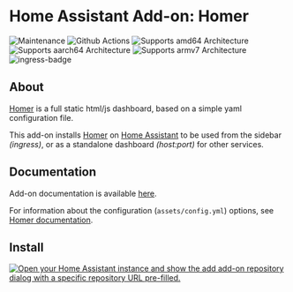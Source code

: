 # Home Assistant Add-on: Homer

![Maintenance](https://img.shields.io/maintenance/yes/2023.svg)
![Github Actions](https://github.com/Eskander/ha-addon-homer/actions/workflows/builder.yaml/badge.svg?branch=main)
![Supports amd64 Architecture](https://img.shields.io/badge/amd64-yes-green.svg)
![Supports aarch64 Architecture](https://img.shields.io/badge/aarch64-yes-green.svg)
![Supports armv7 Architecture](https://img.shields.io/badge/armv7-yes-green.svg)
![ingress-badge](https://img.shields.io/badge/-ingress-blueviolet.svg?logo=cliqz&logoColor=white)

## About

[Homer](https://github.com/bastienwirtz/homer) is a full static html/js dashboard, based on a simple yaml configuration file. 

This add-on installs [Homer](https://github.com/bastienwirtz/homer) on [Home Assistant](https://www.home-assistant.io/addons/) to be used from the sidebar *(ingress)*, or as a standalone dashboard *(host:port)* for other services.

## Documentation

Add-on documentation is available [here](/homer/DOCS.md).

For information about the configuration (`assets/config.yml`) options, see [Homer documentation](https://github.com/bastienwirtz/homer/blob/main/docs/configuration.md).

## Install

[![Open your Home Assistant instance and show the add add-on repository dialog with a specific repository URL pre-filled.](https://my.home-assistant.io/badges/supervisor_add_addon_repository.svg)](https://my.home-assistant.io/redirect/supervisor_add_addon_repository/?repository_url=https%3A%2F%2Fgithub.com%2FEskander%2Fha-addon-homer)
